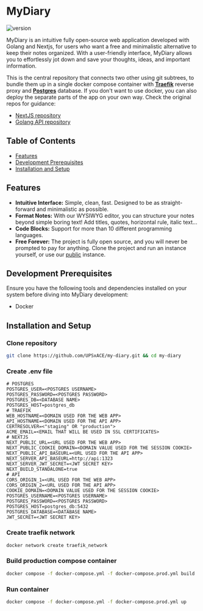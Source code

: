 # MyDiary

![version](https://img.shields.io/badge/version-v1.0.2--alpha-blue)

MyDiary is an intuitive fully open-source web application developed with Golang and Nextjs, for users who want a free and minimalistic alternative to keep their notes organized.
With a user-friendly interface, MyDiary allows you to effortlessly jot down and save your thoughts, ideas, and important information.

This is the central repository that connects two other using git subtrees, to bundle them up in a single docker compose container with <u>**Traefik**</u> reverse proxy and <u>**Postgres**</u> database.
If you don't want to use docker, you can also deploy the separate parts of the app on your own way. Check the original repos for guidance:

- [NextJS repository](https://github.com/UPSxACE/my-diary-web)
- [Golang API repository](https://github.com/UPSxACE/my-diary-api)

## Table of Contents

- [Features](#features)
- [Development Prerequisites](#development-prerequisites)
- [Installation and Setup](#installation-and-setup)

## Features

- **Intuitive Interface:** Simple, clean, fast. Designed to be as straight-forward and minimalistic as possible.
- **Format Notes:** With our WYSIWYG editor, you can structure your notes beyond simple boring text! Add titles, quotes, horizontal rule, italic text...
- **Code Blocks:** Support for more than 10 different programming languages.
- **Free Forever:** The project is fully open source, and you will never be prompted to pay for anything. Clone the project and run an instance yourself, or use our [public](https://diary.acehq.net) instance.

## Development Prerequisites

Ensure you have the following tools and dependencies installed on your system before diving into MyDiary development:

- Docker

## Installation and Setup

### Clone repository

```bash
git clone https://github.com/UPSxACE/my-diary.git && cd my-diary
```

### Create .env file

```env
# POSTGRES
POSTGRES_USER=<POSTGRES USERNAME>
POSTGRES_PASSWORD=<POSTGRES PASSWORD>
POSTGRES_DB=<DATABASE NAME>
POSTGRES_HOST=postgres_db
# TRAEFIK
WEB_HOSTNAME=<DOMAIN USED FOR THE WEB APP>
API_HOSTNAME=<DOMAIN USED FOR THE API APP>
CERTRESOLVER=<"staging" OR "production">
ACME_EMAIL=<EMAIL THAT WILL BE USED IN SSL CERTIFICATES>
# NEXTJS
NEXT_PUBLIC_URL=<URL USED FOR THE WEB APP>
NEXT_PUBLIC_COOKIE_DOMAIN=<DOMAIN VALUE USED FOR THE SESSION COOKIE>
NEXT_PUBLIC_API_BASEURL=<URL USED FOR THE API APP>
NEXT_SERVER_API_BASEURL=http://api:1323
NEXT_SERVER_JWT_SECRET=<JWT SECRET KEY>
NEXT_BUILD_STANDALONE=true
# API
CORS_ORIGIN_1=<URL USED FOR THE WEB APP>
CORS_ORIGIN_2=<URL USED FOR THE API APP>
COOKIE_DOMAIN=<DOMAIN VALUE USED FOR THE SESSION COOKIE>
POSTGRES_USERNAME=<POSTGRES USERNAME>
POSTGRES_PASSWORD=<POSTGRES PASSWORD>
POSTGRES_HOST=postgres_db:5432
POSTGRES_DATABASE=<DATABASE NAME>
JWT_SECRET=<JWT SECRET KEY>
```

### Create traefik network

```bash
docker network create traefik_network
```

### Build production compose container

```bash
docker compose -f docker-compose.yml -f docker-compose.prod.yml build
```

### Run container

```bash
docker compose -f docker-compose.yml -f docker-compose.prod.yml up
```
